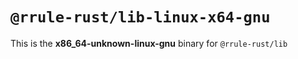 # `@rrule-rust/lib-linux-x64-gnu`

This is the **x86_64-unknown-linux-gnu** binary for `@rrule-rust/lib`
